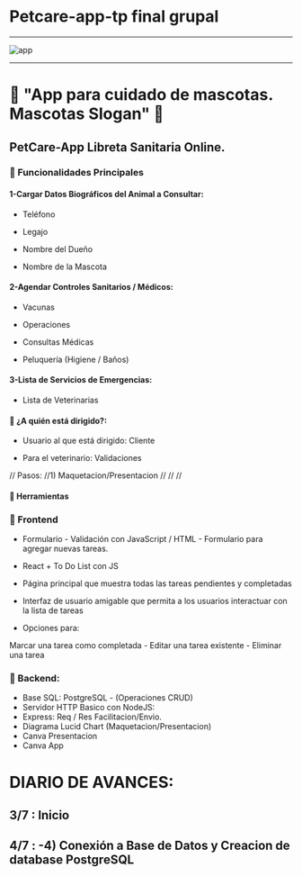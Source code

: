 # Petcare-app-tp final grupal
-----------------------------
![app](https://github.com/user-attachments/assets/2870136f-fb76-4908-8f32-6bc98e950b0b)

----------------------------
# 🐾 "App para cuidado de mascotas. Mascotas Slogan" 🐾
## PetCare-App Libreta Sanitaria Online. 

### 📌 Funcionalidades Principales
#### 1-Cargar Datos Biográficos del Animal a Consultar:

- Teléfono

- Legajo

- Nombre del Dueño

- Nombre de la Mascota
  
#### 2-Agendar Controles Sanitarios / Médicos:

- Vacunas

- Operaciones

- Consultas Médicas

- Peluquería (Higiene / Baños)
  
#### 3-Lista de Servicios de Emergencias:

- Lista de Veterinarias

#### 🎯 ¿A quién está dirigido?:

- Usuario al que está dirigido: Cliente

- Para el veterinario: Validaciones


// Pasos:
//1) Maquetacion/Presentacion
//
//
//

#### 🧰 Herramientas
### 🔹 Frontend
- Formulario - Validación con JavaScript / HTML - Formulario para agregar nuevas tareas.

- React + To Do List con JS

- Página principal que muestra todas las tareas pendientes y completadas

- Interfaz de usuario amigable que permita a los usuarios interactuar con la lista de tareas

- Opciones para:

Marcar una tarea como completada -
Editar una tarea existente -
Eliminar una tarea

### 🔹 Backend:
- Base SQL: PostgreSQL - (Operaciones CRUD)
- Servidor HTTP Basico con NodeJS: 
- Express: Req / Res Facilitacion/Envio.
- Diagrama Lucid Chart (Maquetacion/Presentacion)
- Canva Presentacion
- Canva App

# DIARIO DE AVANCES: 
3/7 : Inicio
-
4/7 : 
-4) Conexión a Base de Datos y Creacion de database PostgreSQL
-
